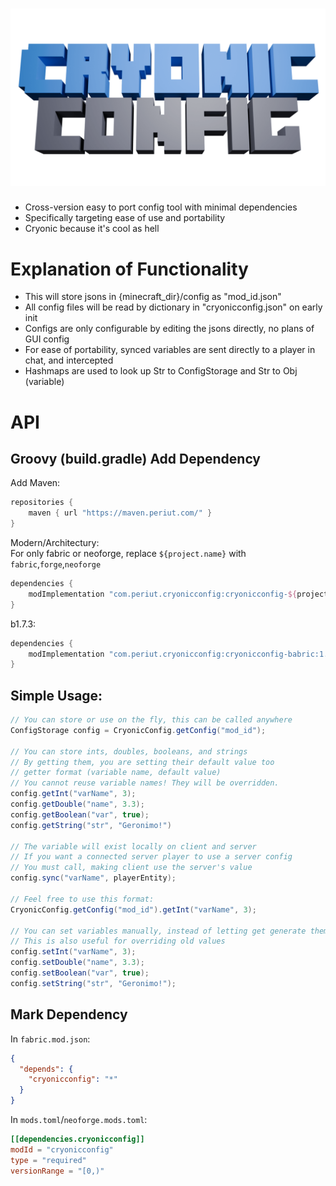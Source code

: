 # ![Cryonic Config](logo/1280x720logo.png)
- Cross-version easy to port config tool with minimal dependencies  
- Specifically targeting ease of use and portability
- Cryonic because it's cool as hell

# Explanation of Functionality
- This will store jsons in {minecraft_dir}/config as "mod_id.json"
- All config files will be read by dictionary in "cryonicconfig.json" on early init
- Configs are only configurable by editing the jsons directly, no plans of GUI config
- For ease of portability, synced variables are sent directly to a player in chat, and intercepted
- Hashmaps are used to look up Str to ConfigStorage and Str to Obj (variable)

# API
## Groovy (build.gradle) Add Dependency
Add Maven:  
```groovy
repositories {
    maven { url "https://maven.periut.com/" }
}
```
Modern/Architectury:  
For only fabric or neoforge, replace `${project.name}` with `fabric`,`forge`,`neoforge`
```groovy
dependencies {
    modImplementation "com.periut.cryonicconfig:cryonicconfig-${project.name}:1.0.0+mc${rootProject.minecraft_version}"
}
```

b1.7.3:
```groovy
dependencies {
    modImplementation "com.periut.cryonicconfig:cryonicconfig-babric:1.0.0+mcb1.7.3"
}
```

## Simple Usage:

```java
// You can store or use on the fly, this can be called anywhere
ConfigStorage config = CryonicConfig.getConfig("mod_id");

// You can store ints, doubles, booleans, and strings
// By getting them, you are setting their default value too
// getter format (variable name, default value)
// You cannot reuse variable names! They will be overridden.
config.getInt("varName", 3);
config.getDouble("name", 3.3);
config.getBoolean("var", true);
config.getString("str", "Geronimo!")

// The variable will exist locally on client and server
// If you want a connected server player to use a server config
// You must call, making client use the server's value 
config.sync("varName", playerEntity);

// Feel free to use this format:
CryonicConfig.getConfig("mod_id").getInt("varName", 3);

// You can set variables manually, instead of letting get generate them
// This is also useful for overriding old values
config.setInt("varName", 3);
config.setDouble("name", 3.3);
config.setBoolean("var", true);
config.setString("str", "Geronimo!");
```

## Mark Dependency
In `fabric.mod.json`:
```json
{
  "depends": {
    "cryonicconfig": "*"
  }
}
```


In `mods.toml`/`neoforge.mods.toml`:
```toml
[[dependencies.cryonicconfig]]
modId = "cryonicconfig"
type = "required"
versionRange = "[0,)"
```
